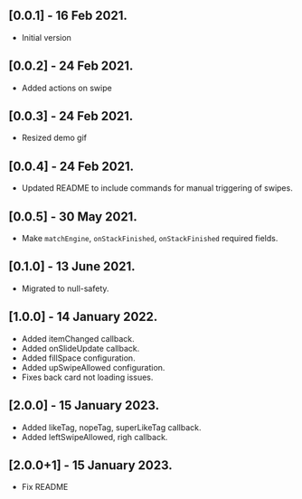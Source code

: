 ## [0.0.1] - 16 Feb 2021.
* Initial version

## [0.0.2] - 24 Feb 2021.
* Added actions on swipe

## [0.0.3] - 24 Feb 2021.
* Resized demo gif

## [0.0.4] - 24 Feb 2021.

* Updated README to include commands for manual triggering of swipes.

## [0.0.5] - 30 May 2021.

* Make `matchEngine`, `onStackFinished`, `onStackFinished` required fields.

## [0.1.0] - 13 June 2021.

* Migrated to null-safety.

## [1.0.0] - 14 January 2022.

* Added itemChanged callback.
* Added onSlideUpdate callback.
* Added fillSpace configuration.
* Added upSwipeAllowed configuration.
* Fixes back card not loading issues.

## [2.0.0] - 15 January 2023.

* Added likeTag, nopeTag, superLikeTag callback.
* Added leftSwipeAllowed, righ callback.

## [2.0.0+1] - 15 January 2023.

* Fix README
